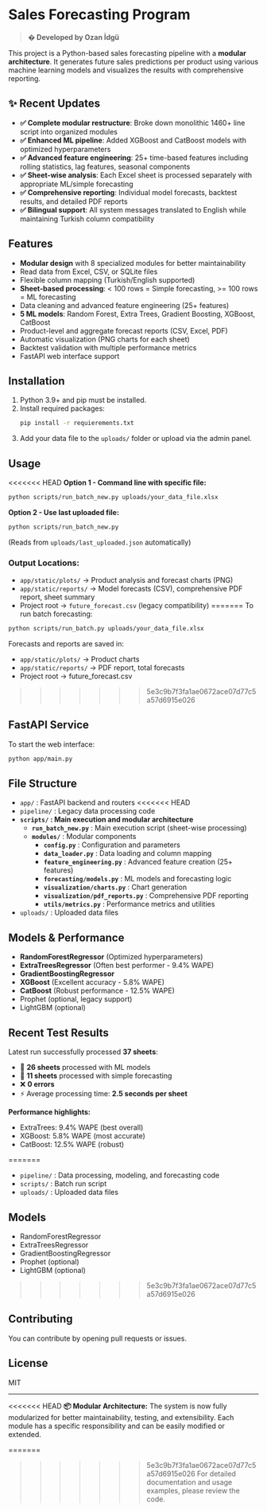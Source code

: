 
# Sales Forecasting Program 

> **� Developed by Ozan İdgü**

This project is a Python-based sales forecasting pipeline with a **modular architecture**. It generates future sales predictions per product using various machine learning models and visualizes the results with comprehensive reporting.

## ✨ Recent Updates
- **✅ Complete modular restructure**: Broke down monolithic 1460+ line script into organized modules
- **✅ Enhanced ML pipeline**: Added XGBoost and CatBoost models with optimized hyperparameters  
- **✅ Advanced feature engineering**: 25+ time-based features including rolling statistics, lag features, seasonal components
- **✅ Sheet-wise analysis**: Each Excel sheet is processed separately with appropriate ML/simple forecasting
- **✅ Comprehensive reporting**: Individual model forecasts, backtest results, and detailed PDF reports
- **✅ Bilingual support**: All system messages translated to English while maintaining Turkish column compatibility

## Features
- **Modular design** with 8 specialized modules for better maintainability
- Read data from Excel, CSV, or SQLite files  
- Flexible column mapping (Turkish/English supported)
- **Sheet-based processing**: < 100 rows = Simple forecasting, >= 100 rows = ML forecasting
- Data cleaning and advanced feature engineering (25+ features)
- **5 ML models**: Random Forest, Extra Trees, Gradient Boosting, XGBoost, CatBoost
- Product-level and aggregate forecast reports (CSV, Excel, PDF)
- Automatic visualization (PNG charts for each sheet)
- Backtest validation with multiple performance metrics
- FastAPI web interface support

## Installation
1. Python 3.9+ and pip must be installed.
2. Install required packages:
   ```sh
   pip install -r requierements.txt
   ```
3. Add your data file to the `uploads/` folder or upload via the admin panel.

## Usage
<<<<<<< HEAD
**Option 1 - Command line with specific file:**
```sh
python scripts/run_batch_new.py uploads/your_data_file.xlsx
```

**Option 2 - Use last uploaded file:**
```sh
python scripts/run_batch_new.py
```
(Reads from `uploads/last_uploaded.json` automatically)

### Output Locations:
- `app/static/plots/` → Product analysis and forecast charts (PNG)
- `app/static/reports/` → Model forecasts (CSV), comprehensive PDF report, sheet summary
- Project root → `future_forecast.csv` (legacy compatibility)
=======
To run batch forecasting:
```sh
python scripts/run_batch.py uploads/your_data_file.xlsx
```

Forecasts and reports are saved in:
- `app/static/plots/` → Product charts
- `app/static/reports/` → PDF report, total forecasts
- Project root → future_forecast.csv
>>>>>>> 5e3c9b7f3fa1ae0672ace07d77c5a57d6915e026

## FastAPI Service
To start the web interface:
```sh
python app/main.py
```

## File Structure
- `app/` : FastAPI backend and routers
<<<<<<< HEAD
- `pipeline/` : Legacy data processing code
- **`scripts/` : Main execution and modular architecture**
  - **`run_batch_new.py`** : Main execution script (sheet-wise processing)
  - **`modules/`** : Modular components
    - **`config.py`** : Configuration and parameters
    - **`data_loader.py`** : Data loading and column mapping
    - **`feature_engineering.py`** : Advanced feature creation (25+ features)
    - **`forecasting/models.py`** : ML models and forecasting logic
    - **`visualization/charts.py`** : Chart generation
    - **`visualization/pdf_reports.py`** : Comprehensive PDF reporting
    - **`utils/metrics.py`** : Performance metrics and utilities
- `uploads/` : Uploaded data files

## Models & Performance
- **RandomForestRegressor** (Optimized hyperparameters)
- **ExtraTreesRegressor** (Often best performer - 9.4% WAPE)
- **GradientBoostingRegressor** 
- **XGBoost** (Excellent accuracy - 5.8% WAPE)
- **CatBoost** (Robust performance - 12.5% WAPE)
- Prophet (optional, legacy support)
- LightGBM (optional)

## Recent Test Results
Latest run successfully processed **37 sheets**:
- 🤖 **26 sheets** processed with ML models
- 🔮 **11 sheets** processed with simple forecasting  
- ❌ **0 errors**
- ⚡ Average processing time: **2.5 seconds per sheet**

**Performance highlights:**
- ExtraTrees: 9.4% WAPE (best overall)
- XGBoost: 5.8% WAPE (most accurate)
- CatBoost: 12.5% WAPE (robust)

=======
- `pipeline/` : Data processing, modeling, and forecasting code
- `scripts/` : Batch run script
- `uploads/` : Uploaded data files

## Models
- RandomForestRegressor
- ExtraTreesRegressor
- GradientBoostingRegressor
- Prophet (optional)
- LightGBM (optional)

>>>>>>> 5e3c9b7f3fa1ae0672ace07d77c5a57d6915e026
## Contributing
You can contribute by opening pull requests or issues.

## License
MIT

---
<<<<<<< HEAD
**📦 Modular Architecture:** The system is now fully modularized for better maintainability, testing, and extensibility. Each module has a specific responsibility and can be easily modified or extended.

=======
>>>>>>> 5e3c9b7f3fa1ae0672ace07d77c5a57d6915e026
For detailed documentation and usage examples, please review the code.
